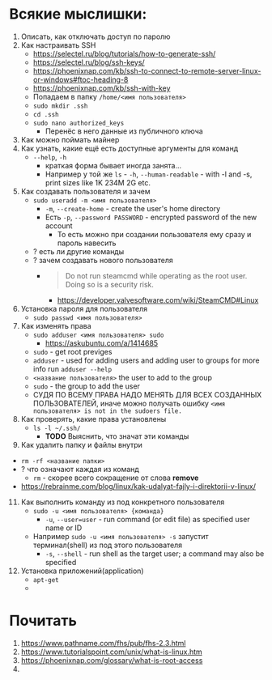 # Всякие мыслишки:
1. Описать, как отключать доступ по паролю
2. Как настраивать SSH
    - https://selectel.ru/blog/tutorials/how-to-generate-ssh/
    - https://selectel.ru/blog/ssh-keys/
    - https://phoenixnap.com/kb/ssh-to-connect-to-remote-server-linux-or-windows#ftoc-heading-8
    - https://phoenixnap.com/kb/ssh-with-key
    - Попадаем в папку `/home/<имя пользователя>`
    - `sudo mkdir .ssh`
    - `cd .ssh`
    - `sudo nano authorized_keys`
        - Перенёс в него данные из публичного ключа
3. Как можно поймать майнер
4. Как узнать, какие ещё есть доступные аргументы для команд
    - `--help`, `-h`
         - краткая форма бывает иногда занята...
         - Например у той же `ls` -  `-h`, `--human-readable` - with -l and -s, print sizes like 1K 234M 2G etc.
6. Как создавать пользователя и зачем
    - `sudo useradd -m <имя пользователя>`
        - `-m`, `--create-home` - create the user's home directory
        - Есть `-p`, `--password PASSWORD` - encrypted password of the new account
            - То есть можно при создании пользователя ему сразу и пароль навесить
    - ? есть ли другие команды
    - ? зачем создавать нового пользователя
        - > Do not run steamcmd while operating as the root user. Doing so is a security risk.
            - https://developer.valvesoftware.com/wiki/SteamCMD#Linux
7. Установка пароля для пользователя
   - `sudo passwd <имя пользователя>`
8. Как изменять права
    - `sudo adduser <имя пользователя> sudo`
        - https://askubuntu.com/a/1414685
    - `sudo` - get root previges
    - `adduser` - used for adding users and adding user to groups for more info run `adduser --help`
    - `<название пользователя>` the user to add to the group
    - `sudo` - the group to add the user
    - СУДЯ ПО ВСЕМУ ПРАВА НАДО МЕНЯТЬ ДЛЯ ВСЕХ СОЗДАННЫХ ПОЛЬЗОВАТЕЛЕЙ, иначе можно получать ошибку `<имя пользователя> is not in the sudoers file.`
9. Как проверять, какие права установлены
    - `ls -l ~/.ssh/`
        - **TODO** Выяснить, что значат эти команды
10. Как удалить папку и файлы внутри
   - `rm -rf <название папки>`
   - ? что означают каждая из команд
       - `rm` - скорее всего сокращение от слова **remove**
   - https://rebrainme.com/blog/linux/kak-udalyat-fajly-i-direktorii-v-linux/
11. Как выполнить команду из под конкретного пользователя
    - `sudo -u <имя пользователя> {команда}`
         - `-u`, `--user=user` - run command (or edit file) as specified user name or ID
     - Например `sudo -u <имя пользователя> -s` запустит терминал(shell) из под этого пользователя
         - `-s`, `--shell` - run shell as the target user; a command may also be specified
12. Установка приложений(application)
    - `apt-get`
    - 

# Почитать
1. https://www.pathname.com/fhs/pub/fhs-2.3.html
2. https://www.tutorialspoint.com/unix/what-is-linux.htm
3. https://phoenixnap.com/glossary/what-is-root-access
4. 
